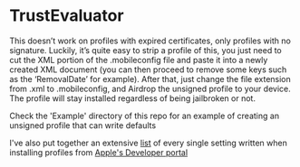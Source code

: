 # TrustEvaluator

This doesn’t work on profiles with expired certificates, only profiles with no signature. Luckily, it’s quite easy to strip a profile of this, you just need to cut the XML portion of the .mobileconfig file and paste it into a newly created XML document (you can then proceed to remove some keys such as the ‘RemovalDate’ for example). After that, just change the file extension from .xml to .mobileconfig, and Airdrop the unsigned profile to your device. The profile will stay installed regardless of being jailbroken or not.

Check the 'Example' directory of this repo for an example of creating an unsigned profile that can write defaults 

I've also put together an extensive [list](https://gist.github.com/dlevi309/92c490de8dc0e2357fb2afceceb9703c) of every single setting written when installing profiles from [Apple's Developer portal](https://developer.apple.com/bug-reporting/profiles-and-logs/)
